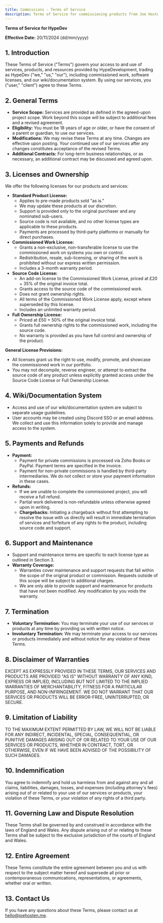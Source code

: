 ```yaml
---
title: Commissions - Terms of Service
description: Terms of Service for commissioning products from Joe Hosten (HypeDev).
---
```


**Terms of Service for HypeDev**

**Effective Date:** 20/11/2024 (dd/mm/yyyy)

## **1. Introduction**

These Terms of Service ("Terms") govern your access to and use of services, products, and resources provided by HypeDevelopment, trading as HypeDev ("we," "us," "our"), including commissioned work, software licenses, and our wiki/documentation system. By using our services, you ("user," "client") agree to these Terms.

## **2. General Terms**

- **Service Scope:** Services are provided as defined in the agreed-upon project scope. Work beyond this scope will be subject to additional fees and a revised agreement.
- **Eligibility:** You must be 18 years of age or older, or have the consent of a parent or guardian, to use our services.
- **Modifications:** We may revise these Terms at any time. Changes are effective upon posting. Your continued use of our services after any changes constitutes acceptance of the revised Terms.
- **Additional Contracts:** For long-term business relationships, or as necessary, an additional contract may be discussed and agreed upon.

## **3. Licenses and Ownership**

We offer the following licenses for our products and services:

- **Standard Product License:**
    - Applies to pre-made products sold "as is."
    - We may update these products at our discretion.
    - Support is provided only to the original purchaser and any nominated sub-users.
    - Source code is not available, and no other license types are applicable to these products.
    - Payments are processed by third-party platforms or manually for direct purchases.
- **Commissioned Work License:**
    - Grants a non-exclusive, non-transferable license to use the commissioned work on systems you own or control.
    - Redistribution, resale, sub-licensing, or sharing of the work is prohibited without our express written permission.
    - Includes a 3-month warranty period.
- **Source Code License:**
    - An add-on license to the Commissioned Work License, priced at £20 + 35% of the original invoice total.
    - Grants access to the source code of the commissioned work.
    - Does not grant ownership rights.
    - All terms of the Commissioned Work License apply, except where superseded by this license.
    - Includes an unlimited warranty period.
- **Full Ownership License:**
    - Priced at £50 + 50% of the original invoice total.
    - Grants full ownership rights to the commissioned work, including the source code.
    - No warranty is provided as you have full control and ownership of the product.

**General License Provisions:**

- All licenses grant us the right to use, modify, promote, and showcase the commissioned work in our portfolio.
- You may not decompile, reverse engineer, or attempt to extract the source code of any product unless explicitly granted access under the Source Code License or Full Ownership License.

## **4. Wiki/Documentation System**

- Access and use of our wiki/documentation system are subject to separate usage guidelines.
- User accounts may be created using Discord SSO or an email address. We collect and use this information solely to provide and manage access to the system.

## **5. Payments and Refunds**

- **Payment:**
    - Payment for private commissions is processed via Zoho Books or PayPal. Payment terms are specified in the invoice.
    - Payment for non-private commissions is handled by third-party intermediaries. We do not collect or store your payment information in these cases.
- **Refunds:**
    - If we are unable to complete the commissioned project, you will receive a full refund.
    - Partial work delivered is non-refundable unless otherwise agreed upon in writing.
    - **Chargebacks:** Initiating a chargeback without first attempting to resolve the issue with us directly will result in immediate termination of services and forfeiture of any rights to the product, including source code and support.

## **6. Support and Maintenance**

- Support and maintenance terms are specific to each license type as outlined in Section 3.
- **Warranty Coverage:**
    - Warranties cover maintenance and support requests that fall within the scope of the original product or commission. Requests outside of this scope will be subject to additional charges.
    - We are only able to provide support and maintenance for products that have not been modified. Any modification by you voids the warranty.

## **7. Termination**

- **Voluntary Termination:** You may terminate your use of our services or products at any time by providing us with written notice.
- **Involuntary Termination:** We may terminate your access to our services or products immediately and without notice for any violation of these Terms.

## **8. Disclaimer of Warranties**

EXCEPT AS EXPRESSLY PROVIDED IN THESE TERMS, OUR SERVICES AND PRODUCTS ARE PROVIDED "AS IS" WITHOUT WARRANTY OF ANY KIND, EXPRESS OR IMPLIED, INCLUDING BUT NOT LIMITED TO THE IMPLIED WARRANTIES OF MERCHANTABILITY, FITNESS FOR A PARTICULAR PURPOSE, AND NON-INFRINGEMENT. WE DO NOT WARRANT THAT OUR SERVICES OR PRODUCTS WILL BE ERROR-FREE, UNINTERRUPTED, OR SECURE.

## **9. Limitation of Liability**

TO THE MAXIMUM EXTENT PERMITTED BY LAW, WE WILL NOT BE LIABLE FOR ANY INDIRECT, INCIDENTAL, SPECIAL, CONSEQUENTIAL, OR PUNITIVE DAMAGES ARISING OUT OF OR RELATED TO YOUR USE OF OUR SERVICES OR PRODUCTS, WHETHER IN CONTRACT, TORT, OR OTHERWISE, EVEN IF WE HAVE BEEN ADVISED OF THE POSSIBILITY OF SUCH DAMAGES.

## **10. Indemnification**

You agree to indemnify and hold us harmless from and against any and all claims, liabilities, damages, losses, and expenses (including attorney's fees) arising out of or related to your use of our services or products, your violation of these Terms, or your violation of any rights of a third party.

## **11. Governing Law and Dispute Resolution**

These Terms shall be governed by and construed in accordance with the laws of England and Wales. Any dispute arising out of or relating to these Terms shall be subject to the exclusive jurisdiction of the courts of England and Wales.

## **12. Entire Agreement**

These Terms constitute the entire agreement between you and us with respect to the subject matter hereof and supersede all prior or contemporaneous communications, representations, or agreements, whether oral or written.

## **13. Contact Us**

If you have any questions about these Terms, please contact us at [hello@joehosten.me](mailto:hello@joehosten.me).